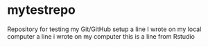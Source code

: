 # mytestrepo
Repository for testing my Git/GitHub setup
a line I wrote on my local computer
a line i wrote on my computer
this is a line from Rstudio
